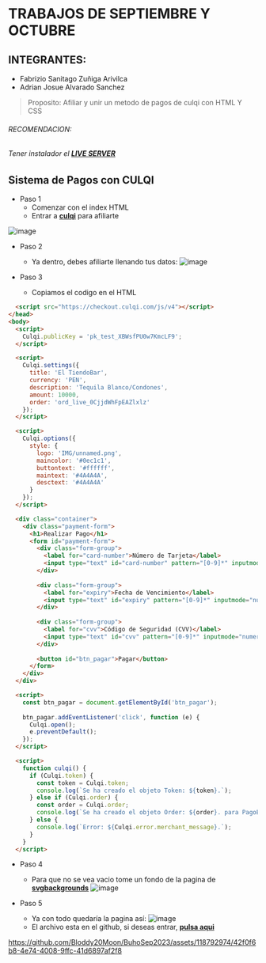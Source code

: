 # TRABAJOS DE SEPTIEMBRE Y OCTUBRE
## INTEGRANTES:
* Fabrizio Sanitago Zuñiga Arivilca
* Adrian Josue Alvarado Sanchez
>Proposito: Afiliar y unir un metodo de pagos de culqi con HTML Y CSS
###### RECOMENDACION:
###### Tener instalador el [**LIVE SERVER**](https://marketplace.visualstudio.com/items?itemName=ritwickdey.LiveServer)
## Sistema de Pagos con CULQI
+ Paso 1
   * Comenzar con el index HTML
   * Entrar a [**culqi**](https://afiliate.culqi.com/) para afiliarte

![image](https://github.com/Bloddy20Moon/BuhoSep2023/assets/118792974/991109c2-e568-4c75-8bbc-7fa533df87f3)

+ Paso 2
  * Ya dentro, debes afiliarte llenando tus datos:
![image](https://github.com/Bloddy20Moon/BuhoSep2023/assets/118792974/6bcdbf4a-b300-477b-a3c4-2acb8eb8be87)

+ Paso 3
   * Copiamos el codigo en el HTML
```html
  <script src="https://checkout.culqi.com/js/v4"></script>
</head>
<body>
  <script>
    Culqi.publicKey = 'pk_test_XBWsfPU0w7KmcLF9';
  </script>

  <script>
    Culqi.settings({
      title: 'El TiendoBar',
      currency: 'PEN',
      description: 'Tequila Blanco/Condones',
      amount: 10000,
      order: 'ord_live_0CjjdWhFpEAZlxlz'
    });
  </script>

  <script>
    Culqi.options({
      style: {
        logo: 'IMG/unnamed.png',
        maincolor: '#0ec1c1',
        buttontext: '#ffffff',
        maintext: '#4A4A4A',
        desctext: '#4A4A4A'
      }
    });
  </script>

  <div class="container">
    <div class="payment-form">
      <h1>Realizar Pago</h1>
      <form id="payment-form">
        <div class="form-group">
          <label for="card-number">Número de Tarjeta</label>
          <input type="text" id="card-number" pattern="[0-9]*" inputmode="numeric" placeholder="Ingrese su número de tarjeta" required>
        </div>
        
        <div class="form-group">
          <label for="expiry">Fecha de Vencimiento</label>
          <input type="text" id="expiry" pattern="[0-9]*" inputmode="numeric" placeholder="MM/YY" required>
        </div>
        
        <div class="form-group">
          <label for="cvv">Código de Seguridad (CVV)</label>
          <input type="text" id="cvv" pattern="[0-9]*" inputmode="numeric" placeholder="CVV" required>
        </div>
        
        <button id="btn_pagar">Pagar</button>
      </form>
    </div>
  </div>

  <script>
    const btn_pagar = document.getElementById('btn_pagar');
  
    btn_pagar.addEventListener('click', function (e) {
      Culqi.open();
      e.preventDefault();
    });
  </script>

  <script>
    function culqi() {
      if (Culqi.token) {  
        const token = Culqi.token;
        console.log(`Se ha creado el objeto Token: ${token}.`);
      } else if (Culqi.order) {  
        const order = Culqi.order;
        console.log(`Se ha creado el objeto Order: ${order}. para PagoEfectivo`);
      } else {
        console.log(`Error: ${Culqi.error.merchant_message}.`);
      }
    }
  </script>
```
+ Paso 4
   * Para que no se vea vacio tome un fondo de la pagina de [**svgbackgrounds**](https://www.svgbackgrounds.com/backgrounds/)
![image](https://github.com/Bloddy20Moon/BuhoSep2023/assets/118792974/0b2e085a-469f-4757-84e2-247910bb7fac)


+ Paso 5
   * Ya con todo quedaría la pagina así:
![image](https://github.com/Bloddy20Moon/BuhoSep2023/assets/118792974/45fe9f91-3dd7-43d5-beae-006acfac2b90)
    * El archivo esta en el github, si deseas entrar, [**pulsa aqui**](https://github.com/Bloddy20Moon/BuhoSep2023/tree/main/Culqui)



https://github.com/Bloddy20Moon/BuhoSep2023/assets/118792974/42f0f6b8-4e74-4008-9ffc-41d6897af2f8

